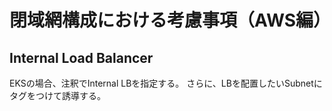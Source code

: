 # 閉域網構成における考慮事項（AWS編）

## Internal Load Balancer
EKSの場合、注釈でInternal LBを指定する。
さらに、LBを配置したいSubnetにタグをつけて誘導する。

